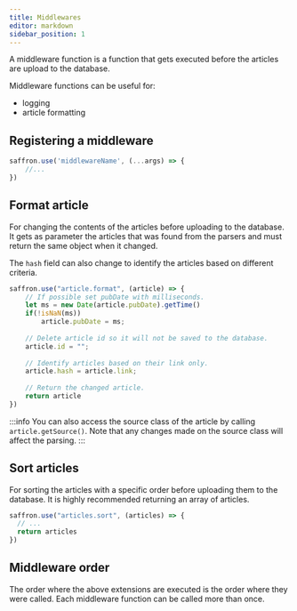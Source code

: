 ```yaml
---
title: Middlewares
editor: markdown
sidebar_position: 1
---
```


A middleware function is a function that gets executed before the articles are upload to the database.

Middleware functions can be useful for:
* logging
* article formatting


## Registering a middleware

```js
saffron.use('middlewareName', (...args) => {
    //...
})
```

## Format article
For changing the contents of the articles before uploading to the database.
It gets as parameter the articles that was found from the parsers and must return the same object when it changed.

The `hash` field can also change to identify the articles based on different criteria.

```js
saffron.use("article.format", (article) => {
    // If possible set pubDate with milliseconds.
    let ms = new Date(article.pubDate).getTime()
    if(!isNaN(ms))
        article.pubDate = ms;
    
    // Delete article id so it will not be saved to the database.
    article.id = "";
    
    // Identify articles based on their link only.
    article.hash = article.link;
    
    // Return the changed article.
    return article
})
```

:::info
You can also access the source class of the article by calling `article.getSource()`. Note that any changes made on the source class will affect the parsing.
:::

## Sort articles
For sorting the articles with a specific order before uploading them to the database. It is highly recommended returning an array of articles.

```js
saffron.use("articles.sort", (articles) => {
  // ...
  return articles
})
```


## Middleware order
The order where the above extensions are executed is the order where they were called.
Each middleware function can be called more than once.
